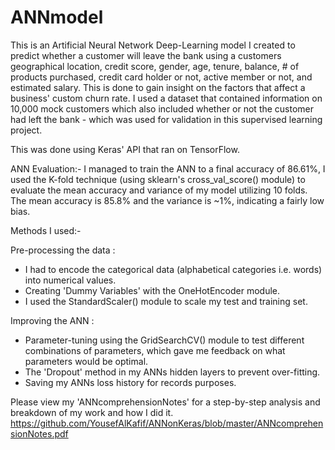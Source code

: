 # ANNmodel
This is an Artificial Neural Network Deep-Learning model I created to predict whether a customer will leave the bank using a customers geographical location, credit score, gender, age, tenure, balance, # of products purchased, credit card holder or not, active member or not, and estimated salary.  This is done to gain insight on the factors that affect a business' custom churn rate. I used a dataset that contained information on 10,000 mock customers which also included whether or not the customer had left the bank - which was used for validation in this supervised learning project. 

This was done using Keras' API that ran on TensorFlow. 

ANN Evaluation:-
  I managed to train the ANN to a final accuracy of 86.61%, I used the K-fold technique (using sklearn's cross_val_score() module) to evaluate the mean accuracy and variance of my model utilizing 10 folds. The mean accuracy is 85.8% and the variance is ~1%, indicating a fairly low bias.
  
 Methods I used:-
 
 Pre-processing the data :
  - I had to encode the categorical data (alphabetical categories i.e. words) into numerical values.
  - Creating 'Dummy Variables' with the OneHotEncoder module.
  - I used the StandardScaler() module to scale my test and training set.
 
 
 Improving the ANN :
  - Parameter-tuning using the GridSearchCV() module to test different combinations of parameters, which gave me feedback on what parameters would be optimal.
  - The 'Dropout' method in my ANNs hidden layers to prevent over-fitting.
  - Saving my ANNs loss history for records purposes.
  
  Please view my 'ANNcomprehensionNotes' for a step-by-step analysis and breakdown of my work and how I did it. 
  https://github.com/YousefAlKafif/ANNonKeras/blob/master/ANNcomprehensionNotes.pdf
  
